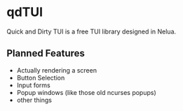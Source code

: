 # qdTUI
Quick and Dirty TUI is a free TUI library designed in Nelua. 

## Planned Features
* Actually rendering a screen
* Button Selection
* Input forms
* Popup windows (like those old ncurses popups)
* other things
